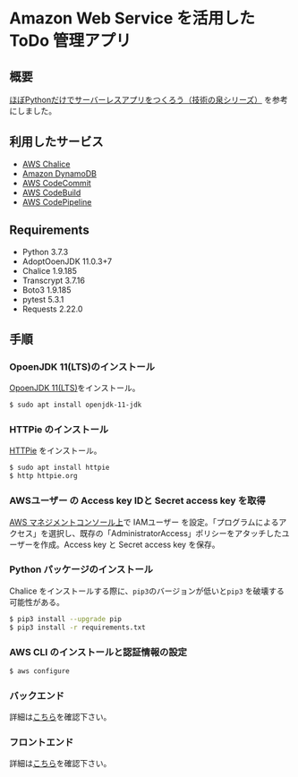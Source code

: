 # Amazon Web Service を活用した ToDo 管理アプリ
## 概要
[ほぼPythonだけでサーバーレスアプリをつくろう（技術の泉シリーズ）](https://nextpublishing.jp/book/10940.html) を参考にしました。

## 利用したサービス
- [AWS Chalice](https://github.com/aws/chalice)
- [Amazon DynamoDB](https://aws.amazon.com/dynamodb/)
- [AWS CodeCommit](https://aws.amazon.com/codecommit/)
- [AWS CodeBuild](https://aws.amazon.com/codebuild/)
- [AWS CodePipeline](https://aws.amazon.com/codepipeline/)

## Requirements
- Python 3.7.3
- AdoptOoenJDK 11.0.3+7
- Chalice 1.9.185
- Transcrypt 3.7.16
- Boto3 1.9.185
- pytest 5.3.1
- Requests 2.22.0

## 手順
### OpoenJDK 11(LTS)のインストール
[OpoenJDK 11(LTS)](https://openjdk.java.net/projects/jdk/11/)をインストール。
```bash
$ sudo apt install openjdk-11-jdk
```

### HTTPie のインストール
[HTTPie](https://httpie.org/) をインストール。
```bash
$ sudo apt install httpie
$ http httpie.org
```

### AWSユーザー の Access key IDと Secret access key を取得
[AWS マネジメントコンソール上](https://aws.amazon.com/jp/console/)で IAMユーザー を設定。「プログラムによるアクセス」を選択し、既存の「AdministratorAccess」ポリシーをアタッチしたユーザーを作成。Access key と Secret access key を保存。

### Python パッケージのインストール
Chalice をインストールする際に、`pip3`のバージョンが低いと`pip3` を破壊する可能性がある。
```bash
$ pip3 install --upgrade pip
$ pip3 install -r requirements.txt
```

### AWS CLI のインストールと認証情報の設定
```bash
$ aws configure
```

### バックエンド
詳細は[こちら](https://github.com/tkazusa/todo_app_aws/tree/master/backend)を確認下さい。

### フロントエンド
詳細は[こちら](https://github.com/tkazusa/todo_app_aws/tree/master/frontend)を確認下さい。

